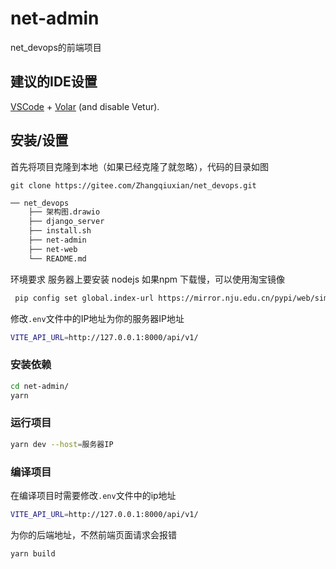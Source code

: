 # net-admin

net_devops的前端项目

## 建议的IDE设置

[VSCode](https://code.visualstudio.com/) + [Volar](https://marketplace.visualstudio.com/items?itemName=Vue.volar) (and disable Vetur).

## 安装/设置
首先将项目克隆到本地（如果已经克隆了就忽略），代码的目录如图
```shell
git clone https://gitee.com/Zhangqiuxian/net_devops.git
```
```md
── net_devops
    ├── 架构图.drawio
    ├── django_server
    ├── install.sh
    ├── net-admin
    ├── net-web
    └── README.md
```
环境要求 服务器上要安装 nodejs 如果npm 下载慢，可以使用淘宝镜像

```sh
 pip config set global.index-url https://mirror.nju.edu.cn/pypi/web/simple
```

修改`.env`文件中的IP地址为你的服务器IP地址
```sh
VITE_API_URL=http://127.0.0.1:8000/api/v1/
```
### 安装依赖
```sh
cd net-admin/
yarn
```
### 运行项目

```sh
yarn dev --host=服务器IP
```

### 编译项目
在编译项目时需要修改`.env`文件中的ip地址

```sh
VITE_API_URL=http://127.0.0.1:8000/api/v1/
```

为你的后端地址，不然前端页面请求会报错

```sh
yarn build
```
